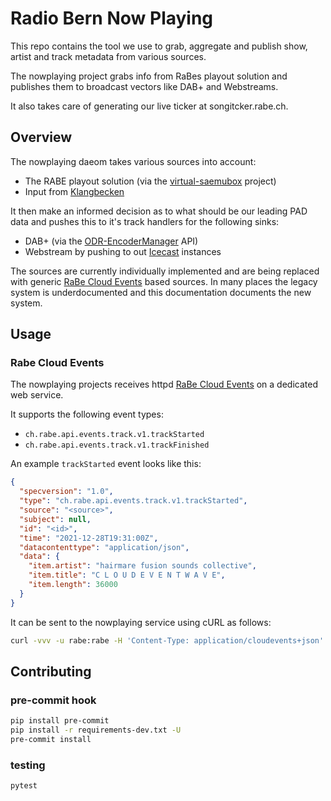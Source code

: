 # Radio Bern Now Playing

This repo contains the tool we use to grab, aggregate and publish show, artist and track metadata from various sources.

The nowplaying project grabs info from RaBes playout solution and publishes them to broadcast vectors like DAB+ and Webstreams.

It also takes care of generating our live ticker at songitcker.rabe.ch.

## Overview

The nowplaying daeom takes various sources into account:

- The RABE playout solution (via the [virtual-saemubox](https://github.com/radiorabe/virtual-saemubox) project)
- Input from [Klangbecken](https://github.com/radiorabe/klangbecken)

It then make an informed decision as to what should be our leading PAD data and pushes this to it's track handlers for the following sinks:

- DAB+ (via the [ODR-EncoderManager](https://github.com/Opendigitalradio/ODR-EncoderManager) API)
- Webstream by pushing to out [Icecast](https://icecast.org/) instances

The sources are currently individually implemented and are being replaced with generic [RaBe Cloud Events](https://github.com/radiorabe/event-spec) based sources. In many places the legacy system is underdocumented and this documentation documents the new system.

## Usage

### Rabe Cloud Events

The nowplaying projects receives httpd [RaBe Cloud Events](https://github.com/radiorabe/event-spec) on a dedicated web service.

It supports the following event types:

- `ch.rabe.api.events.track.v1.trackStarted`
- `ch.rabe.api.events.track.v1.trackFinished`

An example `trackStarted` event looks like this:

```json
{
  "specversion": "1.0",
  "type": "ch.rabe.api.events.track.v1.trackStarted",
  "source": "<source>",
  "subject": null,
  "id": "<id>",
  "time": "2021-12-28T19:31:00Z",
  "datacontenttype": "application/json",
  "data": {
    "item.artist": "hairmare fusion sounds collective",
    "item.title": "C L O U D E V E N T W A V E",
    "item.length": 36000
  }
}
```

It can be sent to the nowplaying service using cURL as follows:

```bash
curl -vvv -u rabe:rabe -H 'Content-Type: application/cloudevents+json' -X POST -d '@event.json'  localhost:8080/webhook
```

## Contributing

### pre-commit hook

```bash
pip install pre-commit
pip install -r requirements-dev.txt -U
pre-commit install
```

### testing

```bash
pytest
```
